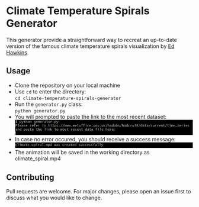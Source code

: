 # Climate Temperature Spirals Generator
This generator provide a straightforward way to recreat an up-to-date version of the famous climate temperature spirals visualization by [Ed Hawkins](http://www.climate-lab-book.ac.uk/spirals/).

## Usage
- Clone the repository on your local machine
- Use `cd` to enter the directory: <br>
 `cd climate-temperature-spirals-generator`
 - Run the `generator.py` class: <br>
 `python generator.py`
 - You will prompted to paste the link to the most recent dataset:
  ![prompt](prompt.PNG)
  - In case no error occured, you should receive a success message:
  ![success](success.PNG)
- The animation will be saved in the working directory as climate_spiral.mp4 

## Contributing
Pull requests are welcome. For major changes, please open an issue first to discuss what you would like to change.

